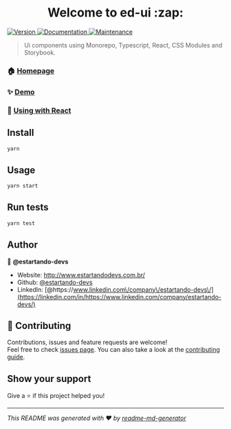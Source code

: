 <h1 align="center">Welcome to ed-ui :zap: </h1>
<p>
  <a href="https://www.npmjs.com/package/ed-ui" target="_blank">
    <img alt="Version" src="https://img.shields.io/npm/v/ed-ui.svg">
  </a>
  <a href="https://github.com/estartando-devs/ed-ui#readme" target="_blank">
    <img alt="Documentation" src="https://img.shields.io/badge/documentation-yes-brightgreen.svg" />
  </a>
  <a href="https://github.com/estartando-devs/ed-ui/graphs/commit-activity" target="_blank">
    <img alt="Maintenance" src="https://img.shields.io/badge/Maintained%3F-yes-green.svg" />
  </a>
</p>

> Ui components using Monorepo, Typescript, React, CSS Modules and Storybook.

### 🏠 [Homepage](https://github.com/estartando-devs/ed-ui#readme)

### ✨ [Demo](https://estartando-devs.github.io/ed-ui)

### :tada: [Using with React](https://github.com/estartando-devs/ed-ui/blob/master/packages/ed-ui-react/README.md)

## Install

```sh
yarn
```

## Usage

```sh
yarn start
```

## Run tests

```sh
yarn test
```

## Author

👤 **@estartando-devs**

- Website: http://www.estartandodevs.com.br/
- Github: [@estartando-devs](https://github.com/estartando-devs)
- LinkedIn: [@https:\/\/www.linkedin.com\/company\/estartando-devs\/](https://linkedin.com/in/https://www.linkedin.com/company/estartando-devs/)

## 🤝 Contributing

Contributions, issues and feature requests are welcome!<br />Feel free to check [issues page](https://github.com/estartando-devs/ed-ui/issues). You can also take a look at the [contributing guide](https://github.com/estartando-devs/ed-ui/blob/master/CONTRIBUTING.md).

## Show your support

Give a ⭐️ if this project helped you!

---

_This README was generated with ❤️ by [readme-md-generator](https://github.com/kefranabg/readme-md-generator)_
